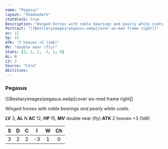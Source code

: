 ```yaml
---
name: "Pegasus"
layout: "Shadowdark"
statblock: true
Description: "Winged horses with noble bearings and pearly white coats."
Portrait: "[[Bestiaryimages/pegasus.webp|cover ws-med frame right]]"
ac: 12
hp: 15
ATK: "2 hooves +3 (1d6)"
MV: "double near (fly)"
Stats: [3, 2, 2, -3, 1, 0]
AL: N
LV: 3
Source: "Core"
Abilities:
---
```


### Pegasus

![[Bestiaryimages/pegasus.webp|cover ws-med frame right]]

_Winged horses with noble bearings and pearly white coats._

**LV** 3, **AL** N
**AC** 12, **HP** 15, **MV** double near (fly)
**ATK** 2 hooves +3 (1d6)

|  S  |  D  |  C  |  I  |  W  |  Ch  |
|:---:|:---:|:---:|:---:|:---:|:----:|
| 3 | 2 | 2 | -3 | 1 | 0 |

